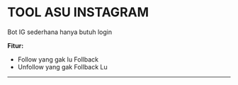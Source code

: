 # TOOL ASU INSTAGRAM

Bot IG sederhana hanya butuh login

**Fitur:**
- Follow yang gak lu Follback
- Unfollow yang gak Follback Lu
---------------------
